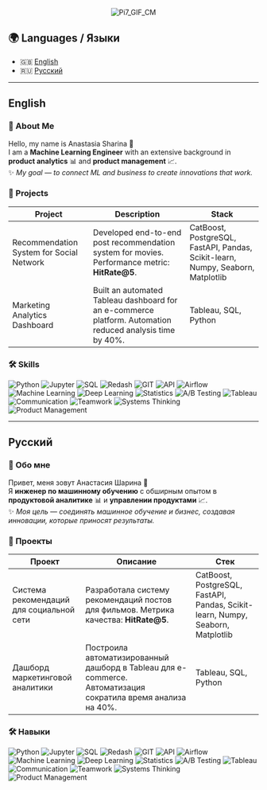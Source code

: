 <div align="center">

![Pi7_GIF_CM](https://github.com/user-attachments/assets/6550b96a-16d6-46fd-a2a3-c7833bd5f62c)

</div>

## 🌍 Languages / Языки
- 🇬🇧 [English](#english)
- 🇷🇺 [Русский](#%D1%80%D1%83%D1%81%D1%81%D0%BA%D0%B8%D0%B9)

---

## English

### 🚀 About Me
Hello, my name is Anastasia Sharina 👋  
I am a **Machine Learning Engineer** with an extensive background in **product analytics** 📊 and **product management** 📈.  
✨ *My goal — to connect ML and business to create innovations that work.*

### 📌 Projects

| Project | Description | Stack |
|---------|-------------|-------|
| Recommendation System for Social Network | Developed end-to-end post recommendation system for movies. Performance metric: **HitRate@5**. | CatBoost, PostgreSQL, FastAPI, Pandas, Scikit-learn, Numpy, Seaborn, Matplotlib |
| Marketing Analytics Dashboard | Built an automated Tableau dashboard for an e-commerce platform. Automation reduced analysis time by 40%. | Tableau, SQL, Python |

### 🛠 Skills

![Python](https://img.shields.io/badge/-Python-FFF?style=for-the-badge&logo=python)
![Jupyter](https://img.shields.io/badge/-Jupyter_Notebook-FFF?style=for-the-badge&logo=Jupyter)
![SQL](https://img.shields.io/badge/-SQL-00A4EF?style=for-the-badge&logo=SQL)
![Redash](https://img.shields.io/badge/-Redash-E44D26?style=for-the-badge&logo=Redash)
![GIT](https://img.shields.io/badge/-GIT-FFF?style=for-the-badge&logo=GIT)
![API](https://img.shields.io/badge/-API-FF6600?style=for-the-badge&logo=API)
![Airflow](https://img.shields.io/badge/-Airflow-77DDE7?style=for-the-badge&logo=AIRFLOW)
![Machine Learning](https://img.shields.io/badge/-Machine_Learning-007ACC?style=for-the-badge&logo=machine-learning)
![Deep Learning](https://img.shields.io/badge/-Deep_Learning-FF6F00?style=for-the-badge&logo=brain)
![Statistics](https://img.shields.io/badge/-Statistics-FF5733?style=for-the-badge&logo=chart-bar)
![A/B Testing](https://img.shields.io/badge/-A/B_Testing-00BFFF?style=for-the-badge&logo=split)
![Tableau](https://img.shields.io/badge/-Tableau-FF6F00?style=for-the-badge&logo=Tableau)
![Communication](https://img.shields.io/badge/-Communication-4CAF50?style=for-the-badge&logo=comment)
![Teamwork](https://img.shields.io/badge/-Teamwork-FF9800?style=for-the-badge&logo=people)
![Systems Thinking](https://img.shields.io/badge/-Systems_Thinking-795548?style=for-the-badge&logo=gear)
![Product Management](https://img.shields.io/badge/-Product_Management-9C27B0?style=for-the-badge&logo=producthunt)

---

## Русский

### 🚀 Обо мне
Привет, меня зовут Анастасия Шарина 👋  
Я **инженер по машинному обучению** с обширным опытом в **продуктовой аналитике** 📊 и **управлении продуктами** 📈.  
✨ *Моя цель — соединять машинное обучение и бизнес, создавая инновации, которые приносят результаты.*

### 📌 Проекты

| Проект | Описание | Стек |
|--------|----------|------|
| Система рекомендаций для социальной сети | Разработала систему рекомендаций постов для фильмов. Метрика качества: **HitRate@5**. | CatBoost, PostgreSQL, FastAPI, Pandas, Scikit-learn, Numpy, Seaborn, Matplotlib |
| Дашборд маркетинговой аналитики | Построила автоматизированный дашборд в Tableau для e-commerce. Автоматизация сократила время анализа на 40%. | Tableau, SQL, Python |

### 🛠 Навыки

![Python](https://img.shields.io/badge/-Python-FFF?style=for-the-badge&logo=python)
![Jupyter](https://img.shields.io/badge/-Jupyter_Notebook-FFF?style=for-the-badge&logo=Jupyter)
![SQL](https://img.shields.io/badge/-SQL-00A4EF?style=for-the-badge&logo=SQL)
![Redash](https://img.shields.io/badge/-Redash-E44D26?style=for-the-badge&logo=Redash)
![GIT](https://img.shields.io/badge/-GIT-FFF?style=for-the-badge&logo=GIT)
![API](https://img.shields.io/badge/-API-FF6600?style=for-the-badge&logo=API)
![Airflow](https://img.shields.io/badge/-Airflow-77DDE7?style=for-the-badge&logo=AIRFLOW)
![Machine Learning](https://img.shields.io/badge/-Machine_Learning-007ACC?style=for-the-badge&logo=machine-learning)
![Deep Learning](https://img.shields.io/badge/-Deep_Learning-FF6F00?style=for-the-badge&logo=brain)
![Statistics](https://img.shields.io/badge/-Statistics-FF5733?style=for-the-badge&logo=chart-bar)
![A/B Testing](https://img.shields.io/badge/-A/B_Testing-00BFFF?style=for-the-badge&logo=split)
![Tableau](https://img.shields.io/badge/-Tableau-FF6F00?style=for-the-badge&logo=Tableau)
![Communication](https://img.shields.io/badge/-Communication-4CAF50?style=for-the-badge&logo=comment)
![Teamwork](https://img.shields.io/badge/-Teamwork-FF9800?style=for-the-badge&logo=people)
![Systems Thinking](https://img.shields.io/badge/-Systems_Thinking-795548?style=for-the-badge&logo=gear)
![Product Management](https://img.shields.io/badge/-Product_Management-9C27B0?style=for-the-badge&logo=producthunt)
